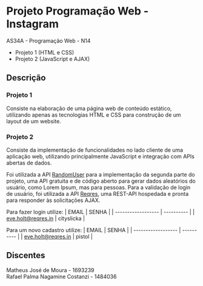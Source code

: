 # Projeto Programação Web - Instagram

AS34A - Programação Web - N14

- Projeto 1 (HTML e CSS)
- Projeto 2 (JavaScript e AJAX)

## Descrição

### Projeto 1

Consiste na elaboração de uma página web de conteúdo estático,
utilizando apenas as tecnologias HTML e CSS para construção de um layout de um website.

### Projeto 2

Consiste da implementação de funcionalidades no lado cliente de uma
aplicação web, utilizando principalmente JavaScript e integração com APIs abertas de dados.

Foi utilizada a API [RandomUser](https://randomuser.me/) para a implementação da segunda parte do projeto, uma API gratuita
e de código aberto para gerar dados aleatórios do usuário, como Lorem Ipsum, mas para pessoas.
Para a validação de login de usuário, foi utilizada a API [Reqres](https://reqres.in/), uma REST-API hospedada e pronta
para responder às solicitações AJAX.

Para fazer login utilize:
| EMAIL | SENHA |
| ------------------ | ---------- |
| eve.holt@reqres.in | cityslicka |

Para um novo cadastro utilize:
| EMAIL | SENHA |
| ------------------ | ---------- |
| eve.holt@reqres.in | pistol |

## Discentes

Matheus José de Moura - 1693239\
Rafael Palma Nagamine Costanzi - 1484036
